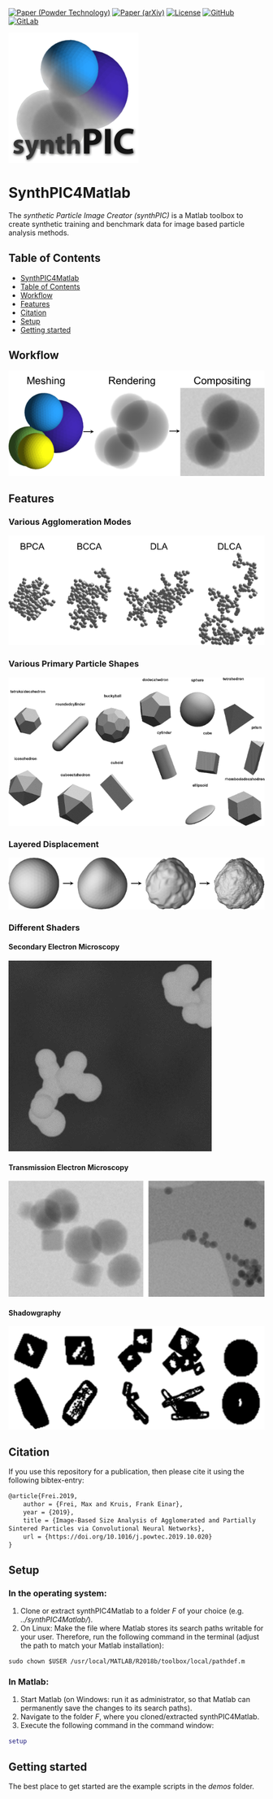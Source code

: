 [![Paper (Powder Technology)](https://img.shields.io/badge/DOI-10.1016/j.powtec.2019.10.020-blue.svg)](https://doi.org/10.1016/j.powtec.2019.10.020)
[![Paper (arXiv)](https://img.shields.io/badge/arXiv-1907.05112-b31b1b.svg)](https://arxiv.org/abs/1907.05112)
[![License](https://img.shields.io/github/license/maxfrei750/default_license.svg)](https://github.com/maxfrei750/synthPIC4Matlab/blob/master/LICENSE) 
[![GitHub](https://img.shields.io/badge/mirror-GitHub-3D76C2.svg)](https://github.com/maxfrei750/synthPIC4Matlab)
[![GitLab](https://img.shields.io/badge/mirror-GitLab-6C488A.svg)](https://git.uni-due.de/sfmafrei/synthPIC4Matlab)

![Logo](./assets/logo.png)

# SynthPIC4Matlab
The *synthetic Particle Image Creator (synthPIC)* is a Matlab toolbox to create synthetic training and benchmark data for image based particle analysis methods.

## Table of Contents
   * [SynthPIC4Matlab](#synthpic4matlab)
   * [Table of Contents](#table-of-contents)
   * [Workflow](#workflow)
   * [Features](#features)
   * [Citation](#citation)
   * [Setup](#setup)
   * [Getting started](#getting-started)

## Workflow
![Workflow](./assets/workflow.png)

## Features

### Various Agglomeration Modes
![Agglomeration Modes](./assets/agglomeration_modes.png)


### Various Primary Particle Shapes
![Primary Particle Shapes](./assets/primary_particle_shapes.png)

### Layered Displacement 
![Layered Displacement](./assets/layered_displacement.png)

### Different Shaders

#### Secondary Electron Microscopy
![Secondary Electron Microscopy](./assets/sem.png)

#### Transmission Electron Microscopy
![Transmission Electron Microscopy](./assets/tem.png)

#### Shadowgraphy
![Shadowgraphy](./assets/shadowgraphy.png)

## Citation
If you use this repository for a publication, then please cite it using the following bibtex-entry:
```
@article{Frei.2019,
    author = {Frei, Max and Kruis, Frank Einar},
    year = {2019},
    title = {Image-Based Size Analysis of Agglomerated and Partially Sintered Particles via Convolutional Neural Networks},
    url = {https://doi.org/10.1016/j.powtec.2019.10.020}
}
```


## Setup

### In the operating system:
1. Clone or extract synthPIC4Matlab to a folder *F* of your choice (e.g. *../synthPIC4Matlab/*).
2. On Linux: Make the file where Matlab stores its search paths writable for your user. Therefore, run the following command in the terminal (adjust the path to match your Matlab installation):
```
sudo chown $USER /usr/local/MATLAB/R2018b/toolbox/local/pathdef.m
```

### In Matlab:
1. Start Matlab (on Windows: run it as administrator, so that Matlab can permanently save the changes to its search paths).
2. Navigate to the folder *F*, where you cloned/extracted synthPIC4Matlab.
3. Execute the following command in the command window:
```MATLAB
setup
```

## Getting started
The best place to get started are the example scripts in the *demos* folder.
